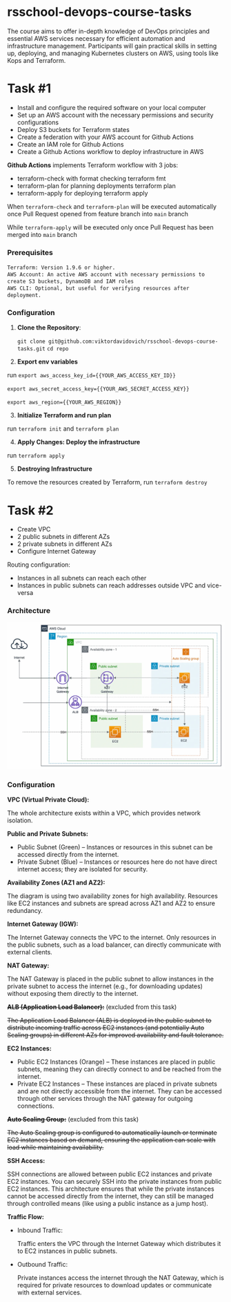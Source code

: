 # rsschool-devops-course-tasks
The course aims to offer in-depth knowledge of DevOps principles and essential AWS services necessary for efficient automation and infrastructure management. Participants will gain practical skills in setting up, deploying, and managing Kubernetes clusters on AWS, using tools like Kops and Terraform.

# Task #1
  - Install and configure the required software on your local computer
  - Set up an AWS account with the necessary permissions and security configurations
  - Deploy S3 buckets for Terraform states
  - Create a federation with your AWS account for Github Actions
  - Create an IAM role for Github Actions
  - Create a Github Actions workflow to deploy infrastructure in AWS

**Github Actions** implements Terraform workflow with 3 jobs:
  - terraform-check with format checking terraform fmt
  - terraform-plan for planning deployments terraform plan
  - terraform-apply for deploying terraform apply

When ```terraform-check``` and ```terraform-plan``` will be executed automatically once Pull Request opened from feature branch into ```main``` branch

While ```terraform-apply``` will be executed only once Pull Request has been merged into ```main``` branch

### Prerequisites

    Terraform: Version 1.9.6 or higher.
    AWS Account: An active AWS account with necessary permissions to create S3 buckets, DynamoDB and IAM roles
    AWS CLI: Optional, but useful for verifying resources after deployment.

### Configuration

1. **Clone the Repository**:

   `git clone git@github.com:viktordavidovich/rsschool-devops-course-tasks.git`
   `cd repo`
   
2. **Export env variables**

run 
  `export aws_access_key_id={{YOUR_AWS_ACCESS_KEY_ID}}`
  
  `export aws_secret_access_key={{YOUR_AWS_SECRET_ACCESS_KEY}}`
  
  `export aws_region={{YOUR_AWS_REGION}}`
  
3. **Initialize Terraform and run plan**

run `terraform init` and `terraform plan`

4. **Apply Changes: Deploy the infrastructure**

run `terraform apply`

5. **Destroying Infrastructure**
   
To remove the resources created by Terraform, run `terraform destroy`

# Task #2

- Create VPC
- 2 public subnets in different AZs
- 2 private subnets in different AZs
- Configure Internet Gateway

Routing configuration:
- Instances in all subnets can reach each other
- Instances in public subnets can reach addresses outside VPC and vice-versa

### Architecture

![architecture.png](/task_2/architecture.png)

### Configuration

**VPC (Virtual Private Cloud):**

The whole architecture exists within a VPC, which provides network isolation.

**Public and Private Subnets:**

- Public Subnet (Green) – Instances or resources in this subnet can be accessed directly from the internet.
- Private Subnet (Blue) – Instances or resources here do not have direct internet access; they are isolated for security.

**Availability Zones (AZ1 and AZ2):**

   The diagram is using two availability zones for high availability. Resources like EC2 instances and subnets are spread across AZ1 and AZ2 to ensure redundancy.

**Internet Gateway (IGW):**

   The Internet Gateway connects the VPC to the internet. Only resources in the public subnets, such as a load balancer, can directly communicate with external clients.

**NAT Gateway:**

   The NAT Gateway is placed in the public subnet to allow instances in the private subnet to access the internet (e.g., for downloading updates) without exposing them directly to the internet.

~~**ALB (Application Load Balancer):**~~ (excluded from this task)

   ~~The Application Load Balancer (ALB) is deployed in the public subnet to distribute incoming traffic across EC2 instances (and potentially Auto Scaling groups) in different AZs for improved availability and fault tolerance.~~

**EC2 Instances:**

- Public EC2 Instances (Orange) – These instances are placed in public subnets, meaning they can directly connect to and be reached from the internet.
- Private EC2 Instances – These instances are placed in private subnets and are not directly accessible from the internet. They can be accessed through other services through the NAT gateway for outgoing connections.

~~**Auto Scaling Group:**~~ (excluded from this task)

   ~~The Auto Scaling group is configured to automatically launch or terminate EC2 instances based on demand, ensuring the application can scale with load while maintaining availability.~~

**SSH Access:**

   SSH connections are allowed between public EC2 instances and private EC2 instances. You can securely SSH into the private instances from public EC2 instances.
   This architecture ensures that while the private instances cannot be accessed directly from the internet, they can still be managed through controlled means (like using a public instance as a jump host).

**Traffic Flow:**
    
- Inbound Traffic:

    Traffic enters the VPC through the Internet Gateway which distributes it to EC2 instances in public subnets.
- Outbound Traffic:

    Private instances access the internet through the NAT Gateway, which is required for private resources to download updates or communicate with external services.





  

  


